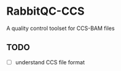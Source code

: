 # RabbitQC-CCS
A quality control toolset for CCS-BAM files

## TODO
- [ ] understand CCS file format
